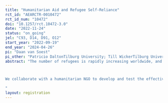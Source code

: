 ```yaml
---
title: "Humanitarian Aid and Refugee Self-Reliance"
rct_id: "AEARCTR-0010472"
rct_id_num: "10472"
doi: "10.1257/rct.10472-3.0"
date: "2022-11-24"
status: "on_going"
jel: "C93, D14, D91, O12"
start_year: "2022-09-19"
end_year: "2024-04-26"
pi: "Daan van Soest"
pi_other: "Patricio DaltonTilburg University; Till WickerTilburg University"
abstract: "The number of refugees is rapidly increasing worldwide, and this trend is expected to continue. Humanitarian aid organisations increasingly use cash transfers to help recipients regain control of their lives. While a recent pilot program in Uganda documented that cash transfers improved refugees’ short-run quality of life, they did not encourage savings and investments, failing to strengthen refugees’ long-term self-reliance. This is consistent with the view that poverty is multifaceted, and that merely relaxing the financial constraint is not sufficient to escape poverty. 

We collaborate with a humanitarian NGO to develop and test the effectiveness of innovative, low-cost, and scalable interventions aimed at increasing the impact of cash transfers on self-reliance, via a Randomized Controlled Trial among 861 refugee households (~5300 refugees) in Uganda.
"
layout: registration
---
```


